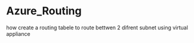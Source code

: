 # Azure_Routing
how create a routing tabele to route bettwen 2 difrent subnet using virtual appliance 
